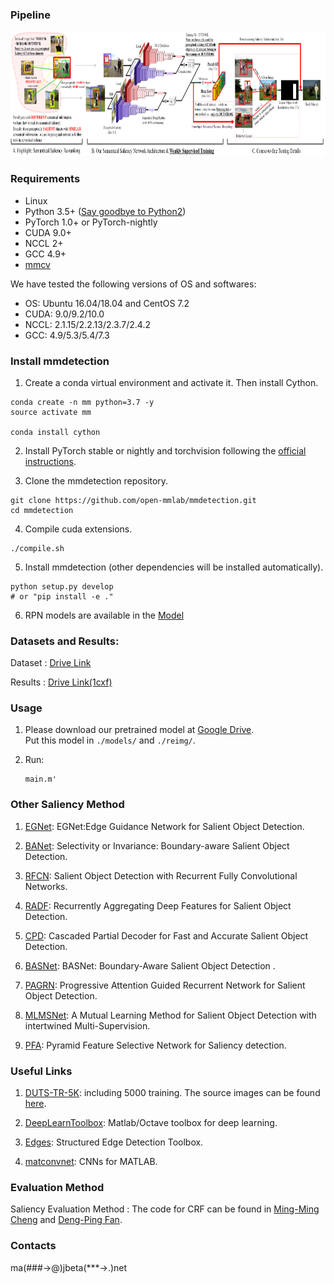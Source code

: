 

### Pipeline

<img src="./pipeline.png" width=1200 height=200 />

### Requirements

- Linux
- Python 3.5+ ([Say goodbye to Python2](https://python3statement.org/))
- PyTorch 1.0+ or PyTorch-nightly
- CUDA 9.0+
- NCCL 2+
- GCC 4.9+
- [mmcv](https://github.com/open-mmlab/mmcv)

We have tested the following versions of OS and softwares:

- OS: Ubuntu 16.04/18.04 and CentOS 7.2
- CUDA: 9.0/9.2/10.0
- NCCL: 2.1.15/2.2.13/2.3.7/2.4.2
- GCC: 4.9/5.3/5.4/7.3

### Install mmdetection

1. Create a conda virtual environment and activate it. Then install Cython.

```shell
conda create -n mm python=3.7 -y
source activate mm

conda install cython
```

2. Install PyTorch stable or nightly and torchvision following the [official instructions](https://pytorch.org/).

3. Clone the mmdetection repository.

```shell
git clone https://github.com/open-mmlab/mmdetection.git
cd mmdetection
```
4. Compile cuda extensions.

```shell
./compile.sh
```

5. Install mmdetection (other dependencies will be installed automatically).

```shell
python setup.py develop
# or "pip install -e ."
```

6. RPN models are available in the [Model](https://github.com/NANSHANB/GARP/blob/master/MODEL_ZOO.md)

### Datasets and Results:

Dataset : [Drive Link](https://drive.google.com/open?id=1g60896zUp_HtQqAV28sAS5rEWrAR71aw) 

Results : [Drive Link(1cxf)](https://pan.baidu.com/s/1IniuvhnuGkvMTqIcbQAvlg)


### Usage

1. Please download our pretrained model at [Google Drive](https://drive.google.com/open?id=1GsS95QmhC0_WIuf-dhNHkMXbiMN4HwZd).   
   Put this model in `./models/` and `./reimg/`.

2. Run:

   ```shell
   main.m'
   ```
   
### Other Saliency Method

1. [EGNet](https://github.com/JXingZhao/EGNet/): EGNet:Edge Guidance Network for Salient Object Detection.

2. [BANet](http://cvteam.net/projects/ICCV19-SOD/BANet.html): Selectivity or Invariance: Boundary-aware Salient Object Detection.

3. [RFCN](https://pan.baidu.com/s/1XGhct3zvYIRKPafx2yAL-Q): Salient Object Detection with Recurrent Fully Convolutional Networks.

4. [RADF](https://github.com/xw-hu/RADF): Recurrently Aggregating Deep Features for Salient Object Detection.

5. [CPD](https://github.com/wuzhe71/CPD): Cascaded Partial Decoder for Fast and Accurate Salient Object Detection.

6. [BASNet](https://github.com/NathanUA/BASNet): BASNet: Boundary-Aware Salient Object Detection .

7. [PAGRN](https://github.com/zhangxiaoning666/PAGR): Progressive Attention Guided Recurrent Network for Salient Object Detection.

8. [MLMSNet](https://github.com/zhuxinang/MLMSNet): A Mutual Learning Method for Salient Object Detection with intertwined Multi-Supervision.

9. [PFA](https://github.com/CaitinZhao/cvpr2019_Pyramid-Feature-Attention-Network-for-Saliency-detection): Pyramid Feature Selective Network for Saliency detection.
   
### Useful Links

1. [DUTS-TR-5K](https://drive.google.com/open?id=1HhHftSK8FPSYTBKn1AcrXrx-4HAyqEv5): including 5000 training. The source images can be found [here](http://saliencydetection.net/duts/).

2. [DeepLearnToolbox](https://github.com/rasmusbergpalm/DeepLearnToolbox): Matlab/Octave toolbox for deep learning.

3. [Edges](https://github.com/pdollar/edges): Structured Edge Detection Toolbox.

4. [matconvnet](https://github.com/vlfeat/matconvnet): CNNs for MATLAB.

### Evaluation Method

Saliency Evaluation Method : The code for CRF can be found in [Ming-Ming Cheng](http://mmcheng.net) and [Deng-Ping Fan](http://dpfan.net/).

### Contacts
ma(###->@)jbeta(***->.)net
